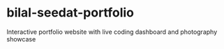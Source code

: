 # bilal-seedat-portfolio
Interactive portfolio website with live coding dashboard and photography showcase
